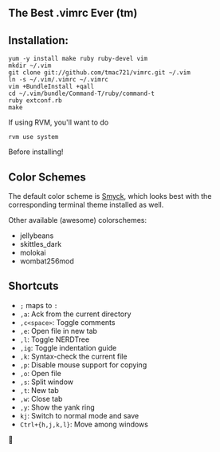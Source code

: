 The Best .vimrc Ever (tm)
---

## Installation:

    yum -y install make ruby ruby-devel vim
    mkdir ~/.vim
    git clone git://github.com/tmac721/vimrc.git ~/.vim
    ln -s ~/.vim/.vimrc ~/.vimrc
    vim +BundleInstall +qall
    cd ~/.vim/bundle/Command-T/ruby/command-t
    ruby extconf.rb 
    make 

If using RVM, you'll want to do
    
    rvm use system

Before installing!

## Color Schemes

The default color scheme is [Smyck](https://github.com/hukl/Smyck-Color-Scheme/), which looks best with the corresponding terminal theme installed as well.

Other available (awesome) colorschemes:

* jellybeans
* skittles_dark
* molokai
* wombat256mod

## Shortcuts

* `;` maps to `:`
* `,a`: Ack from the current directory
* `,c<space>`: Toggle comments
* `,e`: Open file in new tab
* `,l`: Toggle NERDTree
* `,ig`: Toggle indentation guide
* `,k`: Syntax-check the current file
* `,p`: Disable mouse support for copying
* `,o`: Open file
* `,s`: Split window
* `,t`: New tab
* `,w`: Close tab
* `,y`: Show the yank ring
* `kj`: Switch to normal mode and save
* `Ctrl+{h,j,k,l}`: Move among windows

🏩
